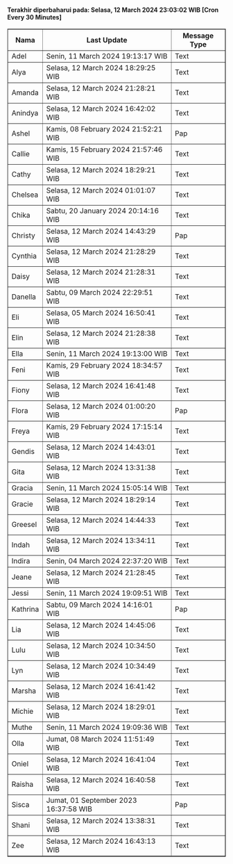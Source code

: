 #### Terakhir diperbaharui pada: Selasa, 12 March 2024 23:03:02 WIB [Cron Every 30 Minutes]

<table border='1'><tr><th>Nama</th><th>Last Update</th><th>Message Type</th></tr><tr><td>Adel</td><td>Senin, 11 March 2024 19:13:17 WIB</td><td>Text</td></tr><tr><td>Alya</td><td>Selasa, 12 March 2024 18:29:25 WIB</td><td>Text</td></tr><tr><td>Amanda</td><td>Selasa, 12 March 2024 21:28:21 WIB</td><td>Text</td></tr><tr><td>Anindya</td><td>Selasa, 12 March 2024 16:42:02 WIB</td><td>Text</td></tr><tr><td>Ashel</td><td>Kamis, 08 February 2024 21:52:21 WIB</td><td>Pap</td></tr><tr><td>Callie</td><td>Kamis, 15 February 2024 21:57:46 WIB</td><td>Text</td></tr><tr><td>Cathy</td><td>Selasa, 12 March 2024 18:29:21 WIB</td><td>Text</td></tr><tr><td>Chelsea</td><td>Selasa, 12 March 2024 01:01:07 WIB</td><td>Text</td></tr><tr><td>Chika</td><td>Sabtu, 20 January 2024 20:14:16 WIB</td><td>Text</td></tr><tr><td>Christy</td><td>Selasa, 12 March 2024 14:43:29 WIB</td><td>Pap</td></tr><tr><td>Cynthia</td><td>Selasa, 12 March 2024 21:28:29 WIB</td><td>Text</td></tr><tr><td>Daisy</td><td>Selasa, 12 March 2024 21:28:31 WIB</td><td>Text</td></tr><tr><td>Danella</td><td>Sabtu, 09 March 2024 22:29:51 WIB</td><td>Text</td></tr><tr><td>Eli</td><td>Selasa, 05 March 2024 16:50:41 WIB</td><td>Text</td></tr><tr><td>Elin</td><td>Selasa, 12 March 2024 21:28:38 WIB</td><td>Text</td></tr><tr><td>Ella</td><td>Senin, 11 March 2024 19:13:00 WIB</td><td>Text</td></tr><tr><td>Feni</td><td>Kamis, 29 February 2024 18:34:57 WIB</td><td>Text</td></tr><tr><td>Fiony</td><td>Selasa, 12 March 2024 16:41:48 WIB</td><td>Text</td></tr><tr><td>Flora</td><td>Selasa, 12 March 2024 01:00:20 WIB</td><td>Pap</td></tr><tr><td>Freya</td><td>Kamis, 29 February 2024 17:15:14 WIB</td><td>Text</td></tr><tr><td>Gendis</td><td>Selasa, 12 March 2024 14:43:01 WIB</td><td>Text</td></tr><tr><td>Gita</td><td>Selasa, 12 March 2024 13:31:38 WIB</td><td>Text</td></tr><tr><td>Gracia</td><td>Senin, 11 March 2024 15:05:14 WIB</td><td>Text</td></tr><tr><td>Gracie</td><td>Selasa, 12 March 2024 18:29:14 WIB</td><td>Text</td></tr><tr><td>Greesel</td><td>Selasa, 12 March 2024 14:44:33 WIB</td><td>Text</td></tr><tr><td>Indah</td><td>Selasa, 12 March 2024 13:34:11 WIB</td><td>Text</td></tr><tr><td>Indira</td><td>Senin, 04 March 2024 22:37:20 WIB</td><td>Text</td></tr><tr><td>Jeane</td><td>Selasa, 12 March 2024 21:28:45 WIB</td><td>Text</td></tr><tr><td>Jessi</td><td>Senin, 11 March 2024 19:09:51 WIB</td><td>Text</td></tr><tr><td>Kathrina</td><td>Sabtu, 09 March 2024 14:16:01 WIB</td><td>Pap</td></tr><tr><td>Lia</td><td>Selasa, 12 March 2024 14:45:06 WIB</td><td>Text</td></tr><tr><td>Lulu</td><td>Selasa, 12 March 2024 10:34:50 WIB</td><td>Text</td></tr><tr><td>Lyn</td><td>Selasa, 12 March 2024 10:34:49 WIB</td><td>Text</td></tr><tr><td>Marsha</td><td>Selasa, 12 March 2024 16:41:42 WIB</td><td>Text</td></tr><tr><td>Michie</td><td>Selasa, 12 March 2024 18:29:01 WIB</td><td>Text</td></tr><tr><td>Muthe</td><td>Senin, 11 March 2024 19:09:36 WIB</td><td>Text</td></tr><tr><td>Olla</td><td>Jumat, 08 March 2024 11:51:49 WIB</td><td>Text</td></tr><tr><td>Oniel</td><td>Selasa, 12 March 2024 16:41:04 WIB</td><td>Text</td></tr><tr><td>Raisha</td><td>Selasa, 12 March 2024 16:40:58 WIB</td><td>Text</td></tr><tr><td>Sisca</td><td>Jumat, 01 September 2023 16:37:58 WIB</td><td>Pap</td></tr><tr><td>Shani</td><td>Selasa, 12 March 2024 13:38:31 WIB</td><td>Text</td></tr><tr><td>Zee</td><td>Selasa, 12 March 2024 16:43:13 WIB</td><td>Text</td></tr></table>